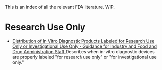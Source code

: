 This is an index of all the relevant FDA literature. WIP.

# Research Use Only

* [Distribution of In Vitro Diagnostic Products Labeled for Research Use Only or Investigational Use Only - Guidance for Industry and Food and Drug Administration Staff
](http://www.fda.gov/medicaldevices/deviceregulationandguidance/guidancedocuments/ucm253307.htm)
  Describes when in-vitro diagnostic devices are properly labeled "for research use only" or "for investigational use only."
